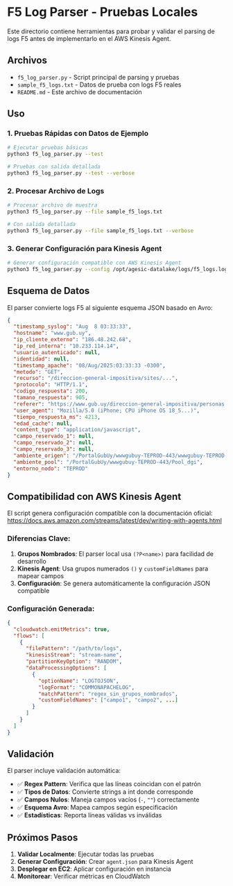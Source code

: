 # F5 Log Parser - Pruebas Locales

Este directorio contiene herramientas para probar y validar el parsing de logs F5 antes de implementarlo en el AWS Kinesis Agent.

## Archivos

- `f5_log_parser.py` - Script principal de parsing y pruebas
- `sample_f5_logs.txt` - Datos de prueba con logs F5 reales
- `README.md` - Este archivo de documentación

## Uso

### 1. Pruebas Rápidas con Datos de Ejemplo

```bash
# Ejecutar pruebas básicas
python3 f5_log_parser.py --test

# Pruebas con salida detallada
python3 f5_log_parser.py --test --verbose
```

### 2. Procesar Archivo de Logs

```bash
# Procesar archivo de muestra
python3 f5_log_parser.py --file sample_f5_logs.txt

# Con salida detallada
python3 f5_log_parser.py --file sample_f5_logs.txt --verbose
```

### 3. Generar Configuración para Kinesis Agent

```bash
# Generar configuración compatible con AWS Kinesis Agent
python3 f5_log_parser.py --config /opt/agesic-datalake/logs/f5_logs.log --stream agesic-dl-poc-data-stream
```

## Esquema de Datos

El parser convierte logs F5 al siguiente esquema JSON basado en Avro:

```json
{
  "timestamp_syslog": "Aug  8 03:33:33",
  "hostname": "www.gub.uy",
  "ip_cliente_externo": "186.48.242.68",
  "ip_red_interna": "10.233.114.14",
  "usuario_autenticado": null,
  "identidad": null,
  "timestamp_apache": "08/Aug/2025:03:33:33 -0300",
  "metodo": "GET",
  "recurso": "/direccion-general-impositiva/sites/...",
  "protocolo": "HTTP/1.1",
  "codigo_respuesta": 200,
  "tamano_respuesta": 905,
  "referer": "https://www.gub.uy/direccion-general-impositiva/personas...",
  "user_agent": "Mozilla/5.0 (iPhone; CPU iPhone OS 18_5...)",
  "tiempo_respuesta_ms": 4213,
  "edad_cache": null,
  "content_type": "application/javascript",
  "campo_reservado_1": null,
  "campo_reservado_2": null,
  "campo_reservado_3": null,
  "ambiente_origen": "/PortalGubUy/wwwgubuy-TEPROD-443/wwwgubuy-TEPROD-443",
  "ambiente_pool": "/PortalGubUy/wwwgubuy-TEPROD-443/Pool_dgi",
  "entorno_nodo": "TEPROD"
}
```

## Compatibilidad con AWS Kinesis Agent

El script genera configuración compatible con la documentación oficial:
https://docs.aws.amazon.com/streams/latest/dev/writing-with-agents.html

### Diferencias Clave:

1. **Grupos Nombrados**: El parser local usa `(?P<name>)` para facilidad de desarrollo
2. **Kinesis Agent**: Usa grupos numerados `()` y `customFieldNames` para mapear campos
3. **Configuración**: Se genera automáticamente la configuración JSON compatible

### Configuración Generada:

```json
{
  "cloudwatch.emitMetrics": true,
  "flows": [
    {
      "filePattern": "/path/to/logs",
      "kinesisStream": "stream-name",
      "partitionKeyOption": "RANDOM",
      "dataProcessingOptions": [
        {
          "optionName": "LOGTOJSON",
          "logFormat": "COMMONAPACHELOG",
          "matchPattern": "regex_sin_grupos_nombrados",
          "customFieldNames": ["campo1", "campo2", ...]
        }
      ]
    }
  ]
}
```

## Validación

El parser incluye validación automática:

- ✅ **Regex Pattern**: Verifica que las líneas coincidan con el patrón
- ✅ **Tipos de Datos**: Convierte strings a int donde corresponde
- ✅ **Campos Nulos**: Maneja campos vacíos (`-`, `""`) correctamente
- ✅ **Esquema Avro**: Mapea campos según especificación
- ✅ **Estadísticas**: Reporta líneas válidas vs inválidas

## Próximos Pasos

1. **Validar Localmente**: Ejecutar todas las pruebas
2. **Generar Configuración**: Crear `agent.json` para Kinesis Agent
3. **Desplegar en EC2**: Aplicar configuración en instancia
4. **Monitorear**: Verificar métricas en CloudWatch
